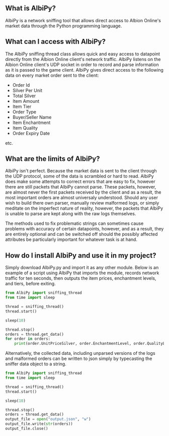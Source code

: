 ## What is AlbiPy?
AlbiPy is a network sniffing tool that allows direct access to Albion Online's market data through the Python programming language.

## What can I access with AlbiPy?
The AlbiPy sniffing thread class allows quick and easy access to datapoint directly from the Albion Online client's network traffic. AlbiPy listens on the Albion Online client's UDP socket in order to record and parse information as it is passed to the game client. AlbiPy gives direct access to the following data on every market order sent to the client:
- Order Id
- Silver Per Unit
- Total Silver
- Item Amount
- Item Tier
- Order Type
- Buyer/Seller Name
- Item Enchantment
- Item Quality
- Order Expiry Date

etc.

## What are the limits of AlbiPy?
AlbiPy isn't perfect. Because the market data is sent to the client through the UDP protocol, some of the data is scrambled or hard to read. AlbiPy does make some attempts to correct errors that are easy to fix, however there are still packets that AlbiPy cannot parse. These packets, however, are almost never the first packets received by the client and as a result, the most important orders are almost universaly understood. Should any user wish to build there own parser, manually review malformed logs, or simply meditate on the imperfect nature of reality, however, the packets that AlbiPy is unable to parse are kept along with the raw logs themselves.

The methods used to fix problematic strings can sometimes cause problems with accuracy of certain datapoints, however, and as a result, they are entirely optional and can be switched off should the possibly affected attributes be particularly important for whatever task is at hand.

## How do I install AlbiPy and use it in my project?
Simply download AlbiPy.py and import it as any other module. Below is an example of a script using AlbiPy that imports the module, records network traffic for ten seconds, then outputs the item prices, enchantment levels, and tiers, before exiting.
```Python
from AlbiPy import sniffing_thread
from time import sleep

thread = sniffing_thread()
thread.start()

sleep(10)

thread.stop()
orders = thread.get_data()
for order in orders:
    print(order.UnitPriceSilver, order.EnchantmentLevel, order.QualityLevel)
```
Alternatively, the collected data, including unparsed versions of the logs and malformed orders can be written to json simply by typecasting the sniffer data object to a string.
```Python
from AlbiPy import sniffing_thread
from time import sleep

thread = sniffing_thread()
thread.start()

sleep(10)

thread.stop()
orders = thread.get_data()
output_file = open("output.json", "w")
output_file.write(str(orders))
output_file.close()
```
